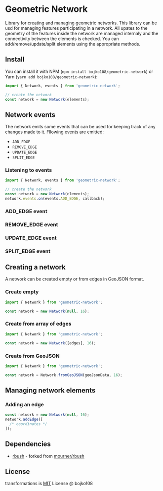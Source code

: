 # Geometric Network

Library for creating and managing geometric networks. This library can be usd for managing features participating in a network. All upates to the geometry of the features inside the network are managed internaly and the connectivity between the elements is checked. You can add/remove/update/split elements using the appropriate methods.

## Install

You can install it with NPM (`npm install bojko108/geometric-network`) or Yarn (`yarn add bojko108/geometric-network`):

```js
import { Network, events } from 'geometric-network';

// create the network
const network = new Network(elements);
```

## Network events

The network emits some events that can be used for keeping track of any changes made to it. Fllowing events are emitted:

- `ADD_EDGE`
- `REMOVE_EDGE`
- `UPDATE_EDGE`
- `SPLIT_EDGE`

### Listening to events

```js
import { Network, events } from 'geometric-network';

// create the network
const network = new Network(elements);
network.events.on(events.ADD_EDGE, callback);
```

### ADD_EDGE event
### REMOVE_EDGE event
### UPDATE_EDGE event
### SPLIT_EDGE event

## Creating a network

A network can be created empty or from edges in GeoJSON format.

### Create empty

```js
import { Network } from 'geometric-network';

const network = new Network(null, 16);
```

### Create from array of edges

```js
import { Network } from 'geometric-network';

const network = new Network([edges], 16);
```

### Create from GeoJSON

```js
import { Network } from 'geometric-network';

const network = Network.fromGeoJSON(geoJsonData, 16);
```

## Managing network elements

### Adding an edge

```js
const network = new Network(null, 16);
network.addEdge([
  /* coordinates */
]);
```

## Dependencies

- [rbush](https://github.com/bojko108/rbush) - forked from [mourner/rbush](https://github.com/mourner/rbush)

## License

transformations is [MIT](https://github.com/bojko108/transformations/tree/master/LICENSE) License @ bojko108
